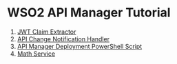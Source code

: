 # WSO2 API Manager Tutorial

1. [JWT Claim Extractor](https://github.com/gnudeep/WSO2-API-Manager-Tutorial/tree/master/JWT-Claim-Extractor)
2. [API Change Notification Handler](https://github.com/gnudeep/WSO2-API-Manager-Tutorial/tree/master/API-Change-Notification-Handler)
3. [API Manager Deployment PowerShell Script]()
4. [Math Service](https://github.com/gnudeep/WSO2-API-Manager-Tutorial/tree/master/Math-Service)

